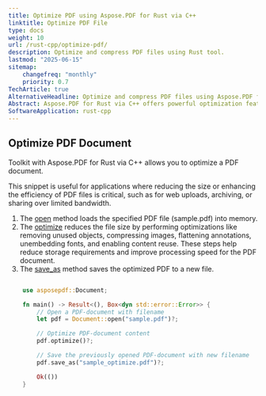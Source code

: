 ```yaml
---
title: Optimize PDF using Aspose.PDF for Rust via C++ 
linktitle: Optimize PDF File
type: docs
weight: 10
url: /rust-cpp/optimize-pdf/
description: Optimize and compress PDF files using Rust tool.
lastmod: "2025-06-15"
sitemap:
    changefreq: "monthly"
    priority: 0.7
TechArticle: true
AlternativeHeadline: Optimize and compress PDF files using Aspose.PDF for Rust
Abstract: Aspose.PDF for Rust via C++ offers powerful optimization features to reduce the size and improve the performance of PDF documents. The library provides various optimization options, including compressing images, removing unused objects, reducing font sizes, and optimizing content streams. These features help enhance document storage efficiency and ensure faster processing and loading times. The documentation provides step-by-step instructions and code samples to assist developers in implementing PDF optimization effectively within their applications.
SoftwareApplication: rust-cpp      
---
```


## Optimize PDF Document

Toolkit with Aspose.PDF for Rust via C++ allows you to optimize a PDF document.

This snippet is useful for applications where reducing the size or enhancing the efficiency of PDF files is critical, such as for web uploads, archiving, or sharing over limited bandwidth.

1. The [open](https://reference.aspose.com/pdf/rust-cpp/core/open/) method loads the specified PDF file (sample.pdf) into memory.
1. The [optimize](https://reference.aspose.com/pdf/rust-cpp/organize/optimize/) reduces the file size by performing optimizations like removing unused objects, compressing images, flattening annotations, unembedding fonts, and enabling content reuse. These steps help reduce storage requirements and improve processing speed for the PDF document.
1. The [save_as](https://reference.aspose.com/pdf/rust-cpp/core/save_as/) method saves the optimized PDF to a new file.

```rs

    use asposepdf::Document;

    fn main() -> Result<(), Box<dyn std::error::Error>> {
        // Open a PDF-document with filename
        let pdf = Document::open("sample.pdf")?;

        // Optimize PDF-document content
        pdf.optimize()?;

        // Save the previously opened PDF-document with new filename
        pdf.save_as("sample_optimize.pdf")?;

        Ok(())
    }
```